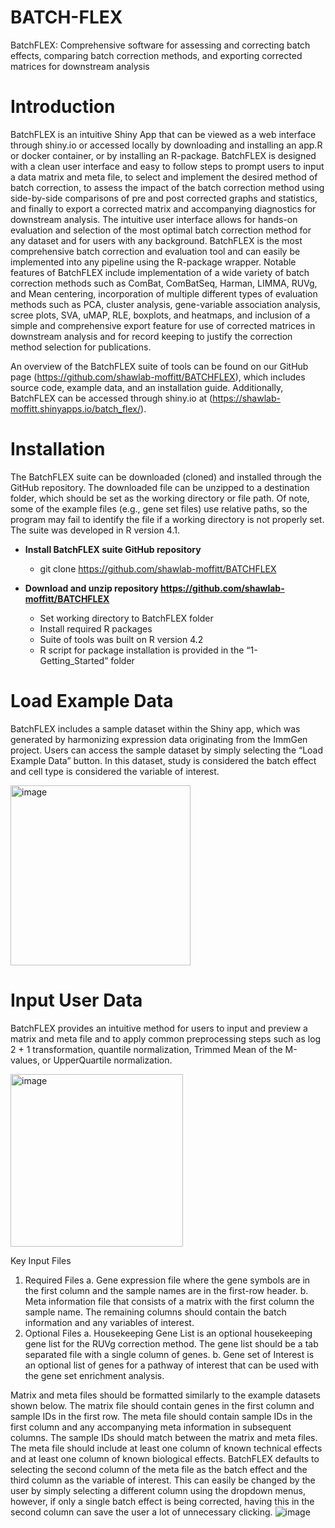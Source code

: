 # BATCH-FLEX
BatchFLEX: Comprehensive software for assessing and correcting batch effects, comparing batch correction methods, and exporting corrected matrices for downstream analysis

# Introduction
BatchFLEX is an intuitive Shiny App that can be viewed as a web interface through shiny.io or accessed locally by downloading and installing an app.R or docker container, or by installing an R-package. BatchFLEX is designed with a clean user interface and easy to follow steps to prompt users to input a data matrix and meta file, to select and implement the desired method of batch correction, to assess the impact of the batch correction method using side-by-side comparisons of pre and post corrected graphs and statistics, and finally to export a corrected matrix and accompanying diagnostics for downstream analysis. The intuitive user interface allows for hands-on evaluation and selection of the most optimal batch correction method for any dataset and for users with any background. BatchFLEX is the most comprehensive batch correction and evaluation tool and can easily be implemented into any pipeline using the R-package wrapper. Notable features of BatchFLEX include implementation of a wide variety of batch correction methods such as ComBat, ComBatSeq, Harman, LIMMA, RUVg, and Mean centering, incorporation of multiple different types of evaluation methods such as PCA, cluster analysis, gene-variable association analysis, scree plots, SVA, uMAP, RLE, boxplots, and heatmaps, and inclusion of a simple and comprehensive export feature for use of corrected matrices in downstream analysis and for record keeping to justify the correction method selection for publications. 

An overview of the BatchFLEX suite of tools can be found on our GitHub page (https://github.com/shawlab-moffitt/BATCHFLEX), which includes source code, example data, and an installation guide. Additionally, BatchFLEX can be accessed through shiny.io at (https://shawlab-moffitt.shinyapps.io/batch_flex/). 

# Installation
The BatchFLEX suite can be downloaded (cloned) and installed through the GitHub repository. The downloaded file can be unzipped to a destination folder, which should be set as the working directory or file path. Of note, some of the example files (e.g., gene set files) use relative paths, so the program may fail to identify the file if a working directory is not properly set. The suite was developed in R version 4.1. 

*	**Install BatchFLEX suite GitHub repository**
    * git clone https://github.com/shawlab-moffitt/BATCHFLEX

*	**Download and unzip repository https://github.com/shawlab-moffitt/BATCHFLEX**
    * Set working directory to BatchFLEX folder
    * Install required R packages
    * Suite of tools was built on R version 4.2
    * R script for package installation is provided in the “1-Getting_Started” folder

# Load Example Data
BatchFLEX includes a sample dataset within the Shiny app, which was generated by harmonizing expression data originating from the ImmGen project. Users can access the sample dataset by simply selecting the “Load Example Data” button. In this dataset, study is considered the batch effect and cell type is considered the variable of interest. 

<img width="288" alt="image" src="https://github.com/shawlab-moffitt/BATCH-FLEX-ShinyApp/assets/89986836/c99b05b0-a054-4367-b9eb-8045213e0df5">

# Input User Data
BatchFLEX provides an intuitive method for users to input and preview a matrix and meta file and to apply common preprocessing steps such as log 2 + 1 transformation, quantile normalization, Trimmed Mean of the M-values, or UpperQuartile normalization. 

<img width="276" alt="image" src="https://github.com/shawlab-moffitt/BATCH-FLEX-ShinyApp/assets/89986836/70ab2e85-67b5-4767-9b2d-cbed56156ac1">

Key Input Files
  1.	Required Files
    a.	Gene expression file where the gene symbols are in the first column and the sample names are in the first-row header.
    b.	Meta information file that consists of a matrix with the first column the sample name. The remaining columns should contain the batch information and any variables of interest.  
  2.	Optional Files
    a.	Housekeeping Gene List is an optional housekeeping gene list for the RUVg correction method. The gene list should be a tab separated file with a single column of genes. 
    b.	Gene set of Interest is an optional list of genes for a pathway of interest that can be used with the gene set enrichment analysis. 

Matrix and meta files should be formatted similarly to the example datasets shown below. The matrix file should contain genes in the first column and sample IDs in the first row. The meta file should contain sample IDs in the first column and any accompanying meta information in subsequent columns. The sample IDs should match between the matrix and meta files. The meta file should include at least one column of known technical effects and at least one column of known biological effects. BatchFLEX defaults to selecting the second column of the meta file as the batch effect and the third column as the variable of interest. This can easily be changed by the user by simply selecting a different column using the dropdown menus, however, if only a single batch effect is being corrected, having this in the second column can save the user a lot of unnecessary clicking. 
![image](https://github.com/shawlab-moffitt/BATCH-FLEX-ShinyApp/assets/89986836/07fde086-9896-4999-8d95-95b2ae7a0df0)





